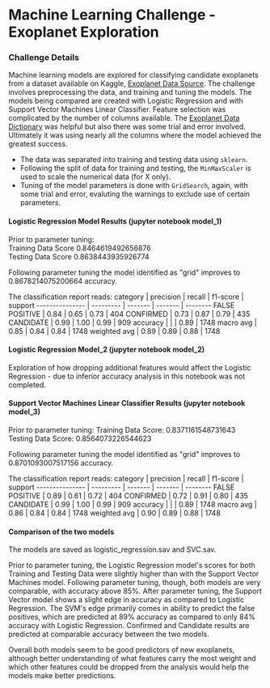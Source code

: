 # Machine Learning Challenge - Exoplanet Exploration

### Challenge Details

Machine learning models are explored for classifying candidate exoplanets from a dataset available on Kaggle, [Exoplanet Data Source](https://www.kaggle.com/nasa/kepler-exoplanet-search-results). The challenge involves preprocessing the data, and training and tuning the models. The models being compared are created with Logistic Regression and with Support Vector Machines Linear Classifier. Feature selection was complicated by the number of columns available. The [Exoplanet Data Dictionary](https://exoplanetarchive.ipac.caltech.edu/docs/API_kepcandidate_columns.html) was helpful but also there was some trial and error involved. Ultimately it was using nearly all the columns where the model achieved the greatest success. 

* The data was separated into training and testing data using `sklearn`. 
* Following the split of data for training and testing, the `MinMaxScaler` is used to scale the numerical data (for X only).
* Tuning of the model parameters is done with `GridSearch`, again, with some trial and error, evaluting the warnings to exclude use of certain parameters.

#### Logistic Regression Model Results (jupyter notebook model_1)
Prior to parameter tuning:  
Training Data Score 0.8464619492656876  
Testing Data Score  0.8638443935926774

Following parameter tuning the model identified as "grid" improves to 0.8678214075200664 accuracy.

The classification report reads:
category        | precision | recall | f1-score | support 
--------------- | --------- | ------- | ------- | --------
FALSE POSITIVE  |    0.84   |   0.65  |   0.73  |   404
CONFIRMED       |    0.73   |   0.87  |   0.79  |   435
CANDIDATE       |    0.99   |   1.00  |   0.99  |   909
accuracy        |           |         |   0.89  |  1748
macro avg       |    0.85   |   0.84  |   0.84  |  1748
weighted avg    |    0.89   |   0.89  |   0.88  |  1748

#### Logistic Regression Model_2 (jupyter notebook model_2)
Exploration of how dropping additional features would affect the Logistic Regression - due to inferior accuracy analysis in this notebook was not completed.


#### Support Vector Machines Linear Classifier Results (jupyter notebook model_3)
Prior to parameter tuning:
Training Data Score: 0.8371161548731643  
Testing Data Score: 0.8564073226544623

Following parameter tuning the model identified as "grid" improves to 0.8701093007517156 accuracy.

The classification report reads:
category        | precision | recall | f1-score | support 
--------------- | --------- | ------- | ------- | --------
FALSE POSITIVE  |    0.89   |   0.61  |   0.72  |   404
CONFIRMED       |    0.72   |   0.91  |   0.80  |   435
CANDIDATE       |    0.99   |   1.00  |   0.99  |   909
accuracy        |           |         |   0.89  |  1748
macro avg       |    0.86   |   0.84  |   0.84  |  1748
weighted avg    |    0.90   |   0.89  |   0.88  |  1748


#### Comparison of the two models
The models are saved as logistic_regression.sav and SVC.sav.

Prior to parameter tuning, the Logistic Regression model's scores for both Training and Testing Data were slightly higher than with the Support Vector Machines model. Following parameter tuning, though, both models are very comparable, with accuracy above 85%. After parameter tuning, the Support Vector model shows a slight edge in accuracy as compared to Logistic Regression. The SVM's edge primarily comes in ability to predict the false positives, which are predicted at 89% accuracy as compared to only 84% accuracy with Logistic Regression. Confirmed and Candidate results are predicted at comparable accuracy between the two models. 

Overall both models seem to be good predictors of new exoplanets, although better understanding of what features carry the most weight and which other features could be dropped from the analysis would help the models make better predictions.
